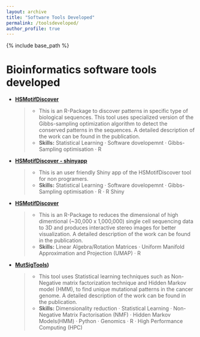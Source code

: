 ```yaml
---
layout: archive
title: "Software Tools Developed"
permalink: /toolsdeveloped/
author_profile: true
---
```


{% include base_path %}

Bioinformatics software tools developed 
======
* **[HSMotifDiscover](https://github.com/bioinfoDZ/HSMotifDiscover)**
  <blockquote>

  * This is an R-Package to discover patterns in specific type of biological sequences. This tool uses specialized version of the Gibbs-sampling optimization algorithm to detect the conserved patterns in the sequences. A detailed description of the work can be found in the publication. 
  * **Skills:** Statistical Learning · Software dovelopemnt · Gibbs-Sampling optimisation · R

  </blockquote>

* **[HSMotifDiscover - shinyapp](https://hsmotifdiscover.shinyapps.io/HSMotifDiscover_ShinyApp/)**
  <blockquote>
  
  * This is an user friendly Shiny app of the HSMotifDiscover tool for non programers.
  * **Skills:** Statistical Learning · Software dovelopemnt · Gibbs-Sampling optimisation · R · R Shiny

  </blockquote>
  
* **[HSMotifDiscover](https://github.com/bioinfoDZ/HSMotifDiscover)**
  <blockquote>

  * This is an R-Package to reduces the dimensional of high dimentional (~30,000 x 1,000,000) single cell sequencing data to 3D and produces interactive stereo images for better visualization. A detailed description of the work can be found in the publication.
  * **Skills:** Linear Algebra/Rotation Matrices · Uniform Manifold Approximation and Projection (UMAP) · R

  </blockquote>

* **[MutSigTools](https://github.com/sjdlabgroup/MutSigTools))**
  <blockquote>

  * This tool uses Statistical learning techniques such as Non-Negative matrix factorization technique and Hidden Markov model (HMM), to find unique mutational patterns in the cancer genome. A detailed description of the work can be found in the publication.
  * **Skills:** Dimensionality reduction · Statistical Learning · Non-Negative Matrix Factorisation (NMF) · Hidden Markov Models(HMM) · Python · Genomics · R · High Performance Computing (HPC)

  </blockquote></details>



